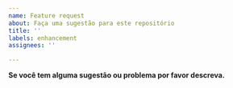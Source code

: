 ```yaml
---
name: Feature request
about: Faça uma sugestão para este repositório
title: ''
labels: enhancement
assignees: ''

---
```


**Se você tem alguma sugestão ou problema por favor descreva.**
